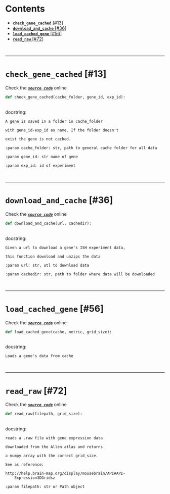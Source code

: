



Contents
========

* [**`check_gene_cached`** [#13]](#check_gene_cached-13)
* [**`download_and_cache`** [#36]](#download_and_cache-36)
* [**`load_cached_gene`** [#56]](#load_cached_gene-56)
* [**`read_raw`** [#72]](#read_raw-72)


&nbsp;

--------
# **`check_gene_cached`** [#13]
  
Check the [***``source code``***](https://github.com/BrancoLab/BrainRender/blob/master/brainrender/gene_expression/ge_utils.py#L13) online

```python
def check_gene_cached(cache_folder, gene_id, exp_id):
```

&nbsp;  
docstring:

```text
A gene is saved in a folder in cache_folder

with gene_id-exp_id as name. If the folder doesn't

exist the gene is not cached.

:param cache_folder: str, path to general cache folder for all data

:param gene_id: str name of gene

:param exp_id: id of experiment

```

&nbsp;

--------
# **`download_and_cache`** [#36]
  
Check the [***``source code``***](https://github.com/BrancoLab/BrainRender/blob/master/brainrender/gene_expression/ge_utils.py#L36) online

```python
def download_and_cache(url, cachedir):
```

&nbsp;  
docstring:

```text
Given a url to download a gene's ISH experiment data,

this function download and unzips the data

:param url: str, utl to download data

:param cachedir: str, path to folder where data will be downloaded

```

&nbsp;

--------
# **`load_cached_gene`** [#56]
  
Check the [***``source code``***](https://github.com/BrancoLab/BrainRender/blob/master/brainrender/gene_expression/ge_utils.py#L56) online

```python
def load_cached_gene(cache, metric, grid_size):
```

&nbsp;  
docstring:

```text
Loads a gene's data from cache

```

&nbsp;

--------
# **`read_raw`** [#72]
  
Check the [***``source code``***](https://github.com/BrancoLab/BrainRender/blob/master/brainrender/gene_expression/ge_utils.py#L72) online

```python
def read_raw(filepath, grid_size):
```

&nbsp;  
docstring:

```text
reads a .raw file with gene expression data

downloaded from the Allen atlas and returns

a numpy array with the correct grid_size.

See as reference:

http://help.brain-map.org/display/mousebrain/API#API-
    Expression3DGridsz

:param filepath: str or Path object

```